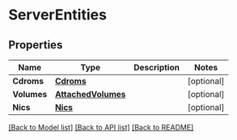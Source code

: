 # ServerEntities

## Properties

Name | Type | Description | Notes
------------ | ------------- | ------------- | -------------
**Cdroms** | [**Cdroms**](Cdroms.md) |  | [optional] 
**Volumes** | [**AttachedVolumes**](AttachedVolumes.md) |  | [optional] 
**Nics** | [**Nics**](Nics.md) |  | [optional] 

[[Back to Model list]](../README.md#documentation-for-models) [[Back to API list]](../README.md#documentation-for-api-endpoints) [[Back to README]](../README.md)


